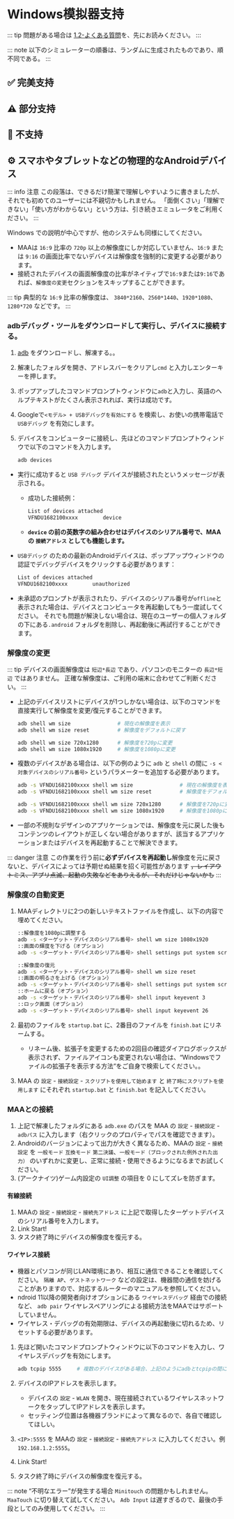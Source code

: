 # Windows模拟器支持
::: tip
問題がある場合は [1.2-よくある質問](1.2-よくある質問.md)を、先にお読みください。
:::

::: note
以下のシミュレーターの順番は、ランダムに生成されたものであり、順不同である。
:::


<script setup>
import MarkdownIt from 'markdown-it'
import MarkdownItAnchor from 'markdown-it-anchor'

const shuffleArray = (array) => {
    for (let i = array.length - 1; i > 0; i--) {
        const j = Math.floor(Math.random() * (i + 1));
        [array[i], array[j]] = [array[j], array[i]];
    }
    return array;
}

const fullySupport = shuffleArray([
`
### ✅ [Bluestacks-CN 5](https://www.bluestacks.cn/)
サポートされています。エミュレーターの \`設定\` - \`エンジン設定\` で \`ADB接続を許可する\`をチェックする必要があります。
`,
`
### ✅ [Bluestacks 5](https://www.bluestacks.com/tw/index.html)（おすすめ👍）

サポートされています。エミュレーターの \`設定\` - \`上位設定\` で \`Android Debug Bridge\`をONにする必要があります。

- ネットワーク環境が悪い場合は [オフラインパッケージ](https://support.bluestacks.com/hc/zh-tw/articles/4402611273485-BlueStacks-5-%E9%9B%A2%E7%B7%9A%E5%AE%89%E8%A3%9D%E7%A8%8B%E5%BC%8F)をダウンロードしてください；
- dbポート番号が不規則に変化し続け、起動するたびに同じでない場合は、お使いのコンピュータが[Hyper-V](https://support.bluestacks.com/hc/zh-tw/articles/4415238471053-BlueStacks-5-%E6%94%AF%E6%8F%B4-Hyper-V-%E7%9A%84-Windows-10-%E5%92%8C-11-%E4%B8%8A%E7%9A%84%E9%9B%BB%E8%85%A6%E8%A6%8F%E6%A0%BC%E9%9C%80%E6%B1%82)を有効にしている可能性があります，
    このような状況に対して、MAAはポート番号を自動的に取得する小さなバックドアを提供しています。 [よくある質問](1.2-よくある質問.md#blue-stackエミュレータが起動するたびにポート番号が異なるhyper-v)を参照してください。
`,
`
### ✅ [NOX](https://www.yeshen.com/)

サポートされています。
`,
`
### ✅ [NOX Android 9](https://www.yeshen.com/)

サポートされています。
`,
`
### ✅ [Nemu](https://www.xyaz.cn/)

サポートはされていますが、あまり使用されていません。
`,
`
### ✅ [AVD](https://developer.android.com/studio/run/managing-avds)

サポートされています。
`,
`
### ✅ [MuMu 模拟器 12](https://mumu.163.com/)（おすすめ👍）

サポートされています。

- “終了時にエミュレータを終了する”機能に異常が発生する場合がありますので、その場合はMuMu公式までご連絡ください；
- バージョン3.5.4以上のMuMu 12をお使いの方は、MuMu 12の設定-その他で、「バックグラウンドでハングアップしている間キープアライブ」機能が無効になっていることをご確認ください。（参照[公式アナウンス](https://mumu.163.com/help/20230802/35047_1102450.html)）；
- 複数のインスタンスを開くには、MuMu 12 Multiple OpenerのADBボタンから対応するインスタンスのポート情報を確認し、MAA設定-接続設定の接続アドレスのポート番号を対応するポートに変更する必要があります。
`,
])

const particallySupport = shuffleArray([
`
### ⚠️ [MuMu 6](https://mumu.163.com/)

サポートされていますが・・・：
- minitouch, maatouch などの効率的なモードを使用する場合は MAA設定 - 接続設定 ，\`ADB強制置き換え\`，が必要になります；
- adbパスとアドレスを自動的に取得するには、管理者権限でMAAを開く必要があります（MuMu Player自体が管理者によって開始される必要があるため）；
- “終了時にエミュレータを終了する“機能をサポートするため、MAAは管理者権限で実行する必要があります。；
- MuMu 6のデフォルトの変な解像度を使うのはお勧めしません \`1280x720\`, \`1920x1080\`, \`2560x1440\` 等を使用してください；
- MuMu 6の複数起動は同じadbポートを使うので、MuMu 6の複数起動には対応していません。
`,
`
### ⚠️ [LD Player](https://www.ldmnq.com/)

サポートされています。

- **LD Player 9 バージョン9.0.37以上；LD Player 5はバージョン5.0.44以上の使用を推奨します；**
- minitouch, maatouch などの効率的なモードを使用する場合は MAA設定 - 接続設定 ，\`ADB強制置き換え\`，が必要になります。
`,
`
### ⚠️ [Win11 WSA](https://learn.microsoft.com/ja-jp/windows/android/wsa/)

なんとか使えるレベルです。

- [カスタム接続](1.1-詳細説明.html#カスタム接続) を使用する必要があります；
- WSA 2204 以降（バージョン番号はサブシステム設定の \`バージョン\` の中にあります），接続設定は \`一般モード\`を利用します；
- WSA 2203 あるいは旧版（バージョン番号はサブシステム設定の上にあります），接続設定は \`古いバージョンの WSA\`を利用します；
- このソフトウェアは 720p 以上の解像度しかサポートしていないので \`16:9\` の比率に、できるだけウインドウサイズを近づけてください。（ディスプレイのサイズが 16:9 であれば， \`F11\` で直接フルスクリーンにできます）；
- アークナイツが前面ウインドウにあることを確認し、同時に他のAndroidアプリを前面で起動していないか確認してください。そうでない場合、ゲームが一時停止したり、正しく認識されない可能性があります。；
- WSAのスクリーンショットは白い画面で撮影されることが多く、認識に異常が生じるため、使用は推奨されません。
`,
])

const notSupport = shuffleArray([
`
### 🚫 MuMu Androidアシスタント（Nebula Engine）

adbポートが開いていないのでサポートしていません。
`,
`
### 🚫 テンセントエミュレーター（GameLoop）

adbポートが開いていないのでサポートしていません。
`,
])

const md = (new MarkdownIt()).use(MarkdownItAnchor, { permalink: MarkdownItAnchor.permalink.linkInsideHeader()})

const fullySupportHtml = md.render(fullySupport.join(''))
const partiallySupportHtml = md.render(particallySupport.join(''))
const notSupportHtml = md.render(notSupport.join(''))

</script>

## ✅ 完美支持

<ClientOnly><div v-html="fullySupportHtml"></div></ClientOnly>

## ⚠️ 部分支持

<ClientOnly><div v-html="partiallySupportHtml"></div></ClientOnly>

## 🚫 不支持

<ClientOnly><div v-html="notSupportHtml"></div></ClientOnly>

## ⚙️ スマホやタブレットなどの物理的な**Android**デバイス

::: info 注意
この段落は、できるだけ簡潔で理解しやすいように書きましたが、それでも初めてのユーザーには不親切かもしれません。 「面倒くさい」「理解できない」「使い方がわからない」という方は、引き続きエミュレータをご利用ください。
:::

Windows での説明が中心ですが、他のシステムも同様にしてください。

- MAAは `16:9` 比率の `720p` 以上の解像度にしか対応していません、`16:9` または `9:16` の画面比率でないデバイスは解像度を強制的に変更する必要があります。
- 接続されたデバイスの画面解像度の比率がネイティブで`16:9`または`9:16`であれば、`解像度の変更`セクションをスキップすることができます。

::: tip
典型的な `16:9` 比率の解像度は、 `3840*2160`、`2560*1440`、`1920*1080`、`1280*720` などです。
:::

### adbデバッグ・ツールをダウンロードして実行し、デバイスに接続する。

1. [adb](https://dl.google.com/android/repository/platform-tools-latest-windows.zip) をダウンロードし、解凍する。。
2. 解凍したフォルダを開き、アドレスバーをクリアし`cmd` と入力しエンターキーを押します。
3. ポップアップしたコマンドプロンプトウィンドウに`adb`と入力し、英語のヘルプテキストがたくさん表示されれば、実行は成功です。
4. Googleで`<モデル> + USBデバッグを有効にする` を検索し、お使いの携帯電話で `USBデバッグ` を有効にします。
5. デバイスをコンピューターに接続し、先ほどのコマンドプロンプトウィンドウで以下のコマンドを入力します。

    ```bash
    adb devices
    ```

- 実行に成功すると `USB デバッグ` デバイスが接続されたというメッセージが表示される。

  - 成功した接続例：

      ```bash
      List of devices attached
      VFNDU1682100xxxx        device
      ```

  - **`device` の前の英数字の組み合わせはデバイスのシリアル番号で、MAAの `接続アドレス` としても機能します。**

- `USBデバッグ` のための最新のAndroidデバイスは、ポップアップウィンドウの認証でデバッグデバイスをクリックする必要があります：

    ```bash
    List of devices attached
    VFNDU1682100xxxx        unauthorized
    ```

- 未承認のプロンプトが表示されたり、デバイスのシリアル番号が`offline`と表示された場合は、デバイスとコンピュータを再起動してもう一度試してください。 それでも問題が解決しない場合は、現在のユーザーの個人フォルダの下にある`.android` フォルダを削除し、再起動後に再試行することができます。

### 解像度の変更

::: tip
デバイスの画面解像度は `短辺*長辺` であり、パソコンのモニターの `長辺*短辺` ではありません。 正確な解像度は、ご利用の端末に合わせてご判断ください。
:::

- 上記のデバイスリストにデバイスが1つしかない場合は、以下のコマンドを直接実行して解像度を変更/復元することができます。

    ```bash
    adb shell wm size               # 現在の解像度を表示
    adb shell wm size reset         # 解像度をデフォルトに戻す
    
    adb shell wm size 720x1280      # 解像度を720pに変更
    adb shell wm size 1080x1920     # 解像度を1080pに変更
    ```

- 複数のデバイスがある場合は、以下の例のように `adb` と `shell` の間に `-s <対象デバイスのシリアル番号>` というパラメーターを追加する必要があります。

    ```bash
    adb -s VFNDU1682100xxxx shell wm size               # 現在の解像度を表示
    adb -s VFNDU1682100xxxx shell wm size reset         # 解像度をデフォルトに戻す
    
    adb -s VFNDU1682100xxxx shell wm size 720x1280      # 解像度を720pに変更
    adb -s VFNDU1682100xxxx shell wm size 1080x1920     # 解像度を1080pに変更
    ```

- 一部の不規則なデザインのアプリケーションでは、解像度を元に戻した後もコンテンツのレイアウトが正しくない場合がありますが、該当するアプリケーションまたはデバイスを再起動することで解決できます。

::: danger 注意
この作業を行う前に**必ずデバイスを再起動し**解像度を元に戻さないと、デバイスによっては予期せぬ結果を招く可能性があります ~~，レイアウトミス、アプリ点滅、起動の失敗などをありえるが、それだけじゃないかも~~ 
:::

### 解像度の自動変更

1. MAAディレクトリに2つの新しいテキストファイルを作成し、以下の内容で埋めてください。

    ```bash
    ::解像度を1080pに調整する
    adb -s <ターゲット・デバイスのシリアル番号> shell wm size 1080x1920
    ::画面の輝度を下げる（オプション）
    adb -s <ターゲット・デバイスのシリアル番号> shell settings put system screen_brightness 1 
    ```

    ```bash
    ::解像度の復元
    adb -s <ターゲット・デバイスのシリアル番号> shell wm size reset
    ::画面の明るさを上げる（オプション）
    adb -s <ターゲット・デバイスのシリアル番号> shell settings put system screen_brightness 20
    ::ホームに戻る（オプション）
    adb -s <ターゲット・デバイスのシリアル番号> shell input keyevent 3
    ::ロック画面（オプション）
    adb -s <ターゲット・デバイスのシリアル番号> shell input keyevent 26
    ```

2. 最初のファイルを `startup.bat` に、2番目のファイルを `finish.bat` にリネームする。

    - リネーム後、拡張子を変更するための2回目の確認ダイアログボックスが表示されず、ファイルアイコンも変更されない場合は、“Windowsでファイルの拡張子を表示する方法“をご自身で検索してください。。

3. MAA の `設定` - `接続設定` - `スクリプトを使用して始めます` と `終了時にスクリプトを使用します` にそれぞれ `startup.bat` と `finish.bat` を記入してください。

### MAAとの接続

1. 上記で解凍したフォルダにある `adb.exe` のパスを MAA の `設定` - `接続設定` - `adbパス` に入力します（右クリックのプロパティでパスを確認できます）。
2. Androidのバージョンによって出力が大きく異なるため、MAAの `設定` - `接続設定` を `一般モード` `互換モード` `第二決議`、`一般モード（ブロックされた例外された出力）` のいずれかに変更し、正常に接続・使用できるようになるまでお試しください。
3. (アークナイツ)ゲーム内設定の `UI調整` の項目を 0 にしてズレを防ぎます。

#### 有線接続

1. MAAの `設定` - `接続設定` - `接続先アドレス` に上記で取得したターゲットデバイスのシリアル番号を入力します。
2. Link Start!
3. タスク終了時にデバイスの解像度を復元する。

#### ワイヤレス接続

- 機器とパソコンが同じLAN環境にあり、相互に通信できることを確認してください。 `隔離 AP`、`ゲストネットワーク` などの設定は、機器間の通信を妨げることがありますので、対応するルーターのマニュアルを参照してください。
- ndroid 11以降の開発者向けオプションにある `ワイヤレスデバッグ` 経由での接続など、 `adb pair` ワイヤレスペアリングによる接続方法をMAAではサポートしていません。
- ワイヤレス・デバッグの有効期限は、デバイスの再起動後に切れるため、リセットする必要があります。

1. 先ほど開いたコマンドプロンプトウィンドウに以下のコマンドを入力し、ワイヤレスデバッグを有効にします。

    ```bash
    adb tcpip 5555     # 複数のデバイスがある場合、上記のようにadbとtcpipの間にパラメータを追加することができます
    ```

2. デバイスのIPアドレスを表示します。

    - デバイスの `設定` - `WLAN` を開き、現在接続されているワイヤレスネットワークをタップしてIPアドレスを表示します。
    - セッティング位置は各機器ブランドによって異なるので、各自で確認してほしい。

3. `<IP>:5555` を MAAの `設定` - `接続設定` - `接続先アドレス` に入力してください。例 `192.168.1.2:5555`。
4. Link Start!
5. タスク終了時にデバイスの解像度を復元する。

::: note
“不明なエラー”が発生する場合 `Minitouch` の問題かもしれません。 `MaaTouch` に切り替えて試してください。 `Adb Input` は遅すぎるので、最後の手段としてのみ使用してください。
::: 
